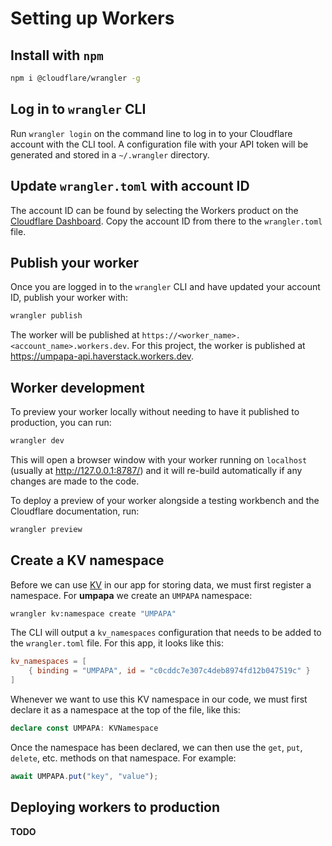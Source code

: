 # Setting up Workers
## Install with `npm`
```bash
npm i @cloudflare/wrangler -g
```

## Log in to `wrangler` CLI
Run `wrangler login` on the command line to log in to your Cloudflare account with the CLI tool. A configuration file with your API token will be generated and stored in a `~/.wrangler` directory.

## Update `wrangler.toml` with account ID
The account ID can be found by selecting the Workers product on the [Cloudflare Dashboard](https://dash.cloudflare.com). Copy the account ID from there to the `wrangler.toml` file.

## Publish your worker
Once you are logged in to the `wrangler` CLI and have updated your account ID, publish your worker with:
```bash
wrangler publish
```

The worker will be published at `https://<worker_name>.<account_name>.workers.dev`. For this project, the worker is published at https://umpapa-api.haverstack.workers.dev.

## Worker development
To preview your worker locally without needing to have it published to production, you can run:
```bash
wrangler dev
```

This will open a browser window with your worker running on `localhost` (usually at http://127.0.0.1:8787/) and it will re-build automatically if any changes are made to the code.

To deploy a preview of your worker alongside a testing workbench and the Cloudflare documentation, run:
```bash
wrangler preview
```

## Create a KV namespace
Before we can use [KV](https://developers.cloudflare.com/workers/runtime-apis/kv) in our app for storing data, we must first register a namespace. For **umpapa** we create an `UMPAPA` namespace:
```bash
wrangler kv:namespace create "UMPAPA"
```

The CLI will output a `kv_namespaces` configuration that needs to be added to the `wrangler.toml` file. For this app, it looks like this:

```toml
kv_namespaces = [
    { binding = "UMPAPA", id = "c0cddc7e307c4deb8974fd12b047519c" }
]
```

Whenever we want to use this KV namespace in our code, we must first declare it as a namespace at the top of the file, like this:
```typescript
declare const UMPAPA: KVNamespace
```

Once the namespace has been declared, we can then use the `get`, `put`, `delete`, etc. methods on that namespace. For example:
```typescript
await UMPAPA.put("key", "value");
```

## Deploying workers to production
**TODO**
